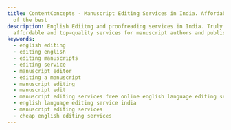 ```yaml
---
title: ContentConcepts - Manuscript Editing Services in India. Affordable & one
  of the best
description: English Ediitng and proofreading services in India. Truly
  affordable and top-quality services for manuscript authors and publishers.
keywords:
  - english editing
  - editing english
  - editing manuscripts
  - editing service
  - manuscript editor
  - editing a manuscript
  - manuscript editing
  - manuscript edit
  - manuscript editing services free online english language editing service
  - english language editing service india
  - manuscript editing services
  - cheap english editing services
---
```

